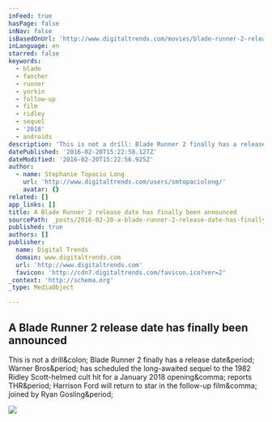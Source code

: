 ```yaml
---
inFeed: true
hasPage: false
inNav: false
isBasedOnUrl: 'http://www.digitaltrends.com/movies/blade-runner-2-release-date/?utm_source=dlvr.it&utm_medium=twitter'
inLanguage: en
starred: false
keywords:
  - blade
  - fancher
  - runner
  - yorkin
  - follow-up
  - film
  - ridley
  - sequel
  - '2018'
  - androids
description: 'This is not a drill: Blade Runner 2 finally has a release date. Warner Bros. has scheduled the long-awaited sequel to the 1982 Ridley Scott-helmed cult hit for a January 2018 opening, reports THR. Harrison Ford will return to star in the follow-up film, joined by Ryan Gosling.'
datePublished: '2016-02-20T15:22:58.127Z'
dateModified: '2016-02-20T15:22:56.925Z'
author:
  - name: Stephanie Topacio Long
    url: 'http://www.digitaltrends.com/users/smtopaciolong/'
    avatar: {}
related: []
app_links: []
title: A Blade Runner 2 release date has finally been announced
sourcePath: _posts/2016-02-20-a-blade-runner-2-release-date-has-finally-been-announced.md
published: true
authors: []
publisher:
  name: Digital Trends
  domain: www.digitaltrends.com
  url: 'http://www.digitaltrends.com'
  favicon: 'http://cdn7.digitaltrends.com/favicon.ico?ver=2'
_context: 'http://schema.org'
_type: MediaObject

---
```

<article style=""><h1>A Blade Runner 2 release date has finally been announced</h1><p>This is not a drill&amp;colon; Blade Runner 2 finally has a release date&amp;period; Warner Bros&amp;period; has scheduled the long-awaited sequel to the 1982 Ridley Scott-helmed cult hit for a January 2018 opening&amp;comma; reports THR&amp;period; Harrison Ford will return to star in the follow-up film&amp;comma; joined by Ryan Gosling&amp;period;</p><img src="http://icdn3.digitaltrends.com/image/blade-runner-harrison-ford-1200x630-c.jpg" /></article>